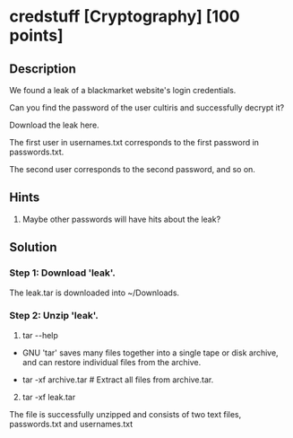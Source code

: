 # credstuff [Cryptography] [100 points]

## Description 

We found a leak of a blackmarket website's login credentials. 

Can you find the password of the user cultiris and successfully decrypt it?

Download the leak here.

The first user in usernames.txt corresponds to the first password in passwords.txt. 

The second user corresponds to the second password, and so on.

## Hints

1. Maybe other passwords will have hits about the leak?

## Solution

### Step 1: Download 'leak'.
The leak.tar is downloaded into ~/Downloads.

### Step 2: Unzip 'leak'.
1. tar --help
* GNU 'tar' saves many files together into a single tape or disk archive, and can restore individual files from the archive.

* tar -xf archive.tar          # Extract all files from archive.tar.

2. tar -xf leak.tar

The file is successfully unzipped and consists of two text files, passwords.txt and usernames.txt

###
